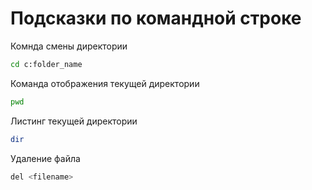 # Подсказки по командной строке
 
 Комнда смены директории
 ```sh
 cd c:folder_name
 ```
Команда отображения текущей директории
```sh
pwd
```
Листинг текущей директории
```sh
dir
```

Удаление файла
```sh
del <filename>
```